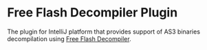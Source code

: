 # Free Flash Decompiler Plugin
The plugin for IntelliJ platform that provides support of AS3 binaries decompilation using [Free Flash Decompiler](https://github.com/jindrapetrik/jpexs-decompiler).
